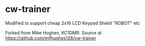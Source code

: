 # cw-trainer
Modified to support cheap 2x16 LCD Keypad Shield "ROBOT" etc

Forked from Mike Hughes, KC1DMR. Source at https://github.com/mfhughes128/cw-trainer
